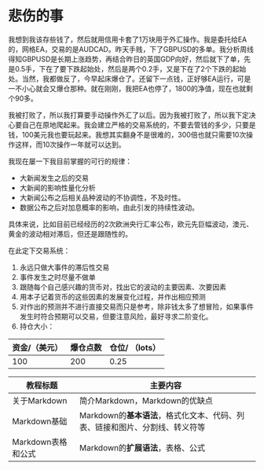 # 悲伤的事 #

我想到我该存些钱了，然后就用信用卡套了1万块用于外汇操作。我是委托给EA的，网格EA，交易的是AUDCAD。昨天手贱，下了GBPUSD的多单。我分析周线得知GBPUSD是长期上涨趋势，再结合昨日的英国GDP向好，然后就下了单，先是0.5手，下在了要下跌起始处，然后是两个0.2手，又是下在了2个下跌的起始处。当然，我都做反了，今早起床爆仓了。还留下一点钱，正好够EA运行，可是一不小心就会又爆仓那种。就在刚刚，我把EA也停了，1800的净值，现在也就剩个90多。

我被打败了，所以我打算要手动操作外汇了以后。因为我被打败了，所以我下定决心要自己在原地爬起来。我会建立严格的交易系统的，不要去管钱的多少，只要是钱，100美元我也要玩起来。我想其实翻身不是很难的，300倍也就只需要10次操作这样，而10次操作一年就可以达到。

我现在屡一下我目前掌握的可行的规律：
* 大新闻发生之后的交易
* 大新闻的影响性量化分析
* 大新闻公布之后相关品种波动的不协调性，不及时性。
* 数据公布之后对加息概率的影响，由此引发的持续性波动。

具体来说，比如目前已经经历的2次欧洲央行汇率公布，欧元先巨幅波动，澳元、黄金的波动相对滞后，但还是跟随性的。

在此定下交易系统：
1. 永远只做大事件的滞后性交易
2. 事件发生之时尽量不做单
3. 跟随每个自己感兴趣的货币对，找出它的波动的主要因素、次要因素
4. 用本子记着货币的这些因素的发展变化过程，并作出相应预测
5. 对作出的预测并不进行直接交易而只是参考，除非钱太多了想冒险，如果事件发生时符合预期可以交易，但要注意风险，最好寻求二阶变化。
6. 持仓大小：

资金/（美元）| 爆仓点数| 仓位/ （lots）
-------|-------|-------
100 | 200 | 0.25 


教程标题| 主要内容
-------|----------
关于Markdown | 简介Markdown，Markdown的优缺点
Markdown基础 | Markdown的**基本语法**，格式化文本、代码、列表、链接和图片、分割线、转义符等
Markdown表格和公式 | Markdown的**扩展语法**，表格、公式


